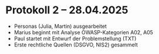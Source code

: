 # Protokoll 2 – 28.04.2025

- Personas (Julia, Martin) ausgearbeitet
- Marius beginnt mit Analyse OWASP-Kategorien A02, A05
- Paul startet mit Entwurf der Problemstellung (TXT)
- Erste rechtliche Quellen (DSGVO, NIS2) gesammelt
